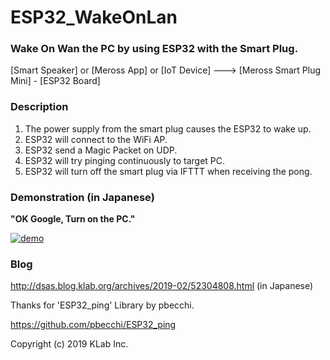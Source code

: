 # ESP32_WakeOnLan

### Wake On Wan the PC by using ESP32 with the Smart Plug.

 [Smart Speaker] or [Meross App] or [IoT Device]
    --->  [Meross Smart Plug Mini] - [ESP32 Board]

### Description

1. The power supply from the smart plug causes the ESP32 to wake up.
1. ESP32 will connect to the WiFi AP.
1. ESP32 send a Magic Packet on UDP.
1. ESP32 will try pinging continuously to target PC.
1. ESP32 will turn off the smart plug via IFTTT when receiving the pong.

### Demonstration (in Japanese)

**"OK Google, Turn on the PC."**

[![demo](http://livedoor.blogimg.jp/klab_gijutsu2/imgs/b/8/b8deb115.jpg)](https://www.youtube.com/watch?v=GjL66kVmaro)

### Blog

http://dsas.blog.klab.org/archives/2019-02/52304808.html (in Japanese)

Thanks for 'ESP32_ping' Library by pbecchi.

https://github.com/pbecchi/ESP32_ping


Copyright (c) 2019 KLab Inc.

